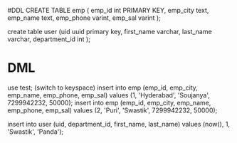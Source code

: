 #DDL
CREATE TABLE emp (
    emp_id int PRIMARY KEY,
    emp_city text,
    emp_name text,
    emp_phone varint,
    emp_sal varint
);

create table user (uid uuid primary key,
  first_name varchar,
  last_name varchar,
  department_id int
);

# DML
use test; (switch to keyspace)
insert into emp
  (emp_id, emp_city, emp_name, emp_phone, emp_sal)
  values
  (1, 'Hyderabad', 'Soujanya', 7299942232, 50000);
insert into emp
  (emp_id, emp_city, emp_name, emp_phone, emp_sal)
  values
  (2, 'Puri', 'Swastik', 7299942232, 50000);

insert into user
  (uid, department_id, first_name, last_name)
  values
  (now(), 1, 'Swastik', 'Panda');
